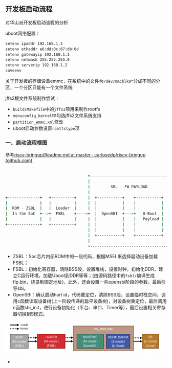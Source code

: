 ## 开发板启动流程



对华山派开发板启动流程的分析

uboot网络配置：

```sh
setenv ipaddr 192.168.1.3
setenv ethaddr e6:dd:0c:07:db:0d
setenv gatewayip 192.168.1.1
setenv netmask 255.255.255.0
setenv serverip 192.168.1.2
saveenv
```

关于开发板的存储设备emmc，在系统中的文件为`/dev/mmcblk0*`分成不同的分区，一个分区只能有一个文件系统

jffs2根文件系统制作尝试：

- `build/Makefile`中的`jffs2`项用来制作rootfs
- `menuconfig_kernel`中勾选jffs2文件系统支持
- `partition_emmc.xml`修改
- uboot启动参数设置`rootfstype`项

### 一、启动流程框图

参考[riscv-bringup/Readme.md at master · carlosedp/riscv-bringup (github.com)](https://github.com/carlosedp/riscv-bringup/blob/master/unleashed/Readme.md)

```sh

                                    +----------------------------------+      Extlinux.conf                Linux
                                    |                                  |
                                    |         SBL - FW_PAYLOAD         |    +----------------+    +--------------------+
                                    |                                  |    |                |    |                    |
+--------------+   +----------+     |  +-----------+    +-----------+  |    | Unleashed Menu |    | Starting kernel ...|
|              |   |          |     |  |           |    |           |  |    |                |    | [0.00] Linux versio|
|  ROM - ZSBL  |   |  Loader  |     |  |           |    |           |  |    | 1. Kernel 5.5  |    | [0.00] Kernel comma|
|  In the SoC  +-->+  FSBL    +---->+  |  OpenSBI  +--->+   U-Boot  |  +--->+ 2. Kernel 5.6  +--->+ ..                 |
|              |   |          |     |  |           |    |   Payload |  |    |                |    | ...                |
+--------------+   +----------+     |  |           |    |           |  |    |                |    |                    |
                                    |  |           |    |           |  |    |                |    |                    |
                                    |  +-----------+    +-----------+  |    +----------------+    +--------------------+
                                    |                                  |
                                    +----------------------------------+

```

- ZSBL：Soc芯片内部ROM中的一段代码，根据MSEL来选择启动设备加载FSBL；
- FSBL：初始化寄存器，清除BSS段，设置堆栈，设置时钟，初始化DDR，建立C运行环境，加载Uboot到DDR等等；(由源码路径中的`fsbl/`编译生成fip.bin，烧录到固定地址)，此外，还会设置一些opensbi阶段的参数，最后引导sbi。
- OpenSBI：确认启动hart id，代码重定位，清除BSS段，设置临时栈空间，调用c函数读取设备树(上一阶段传递的扁平设备树)，对设备树重定位，最后调用c函数sbi_init，进行设备初始化（平台、串口、Timer等），最后设置相关寄存器切换到S模式。

![image-20221229105917966](../assert/开发板启动流程/image-20221229105917966.png)

- 
